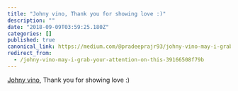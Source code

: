 ```yaml
---
title: "Johny vino, Thank you for showing love :)"
description: ""
date: "2018-09-09T03:59:25.180Z"
categories: []
published: true
canonical_link: https://medium.com/@pradeeprajr93/johny-vino-may-i-grab-your-attention-on-this-39166508f79b
redirect_from:
  - /johny-vino-may-i-grab-your-attention-on-this-39166508f79b
---
```


[Johny vino](https://medium.com/u/d31e7ef6a63c), Thank you for showing love :)
